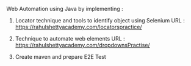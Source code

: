 Web Automation using Java by implementing :

1. Locator technique and tools to identify object using Selenium
   URL : https://rahulshettyacademy.com/locatorspractice/
     
2. Technique to automate web elements
   URL : https://rahulshettyacademy.com/dropdownsPractise/
   
3. Create maven and prepare E2E Test
